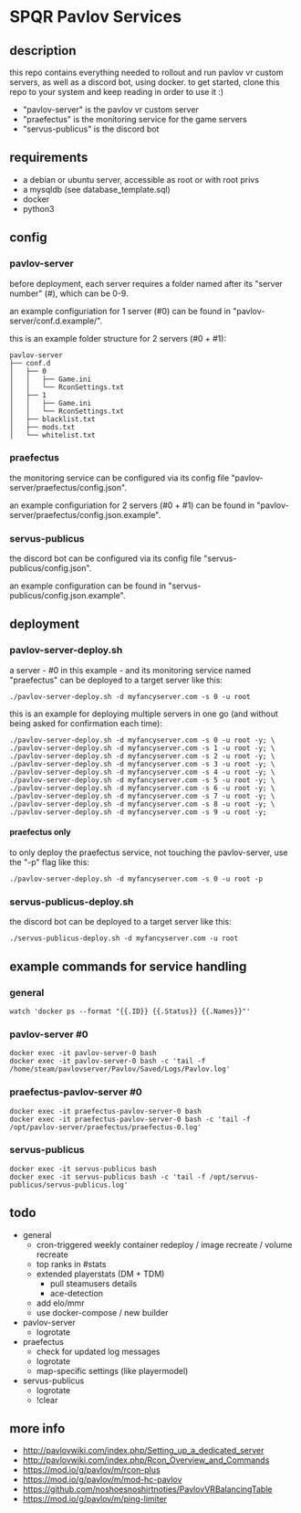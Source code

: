 # SPQR Pavlov Services

## description
this repo contains everything needed to rollout and run pavlov vr custom servers, as well as a discord bot, using docker. to get started, clone this repo to your system and keep reading in order to use it :)

* "pavlov-server" is the pavlov vr custom server
* "praefectus" is the monitoring service for the game servers
* "servus-publicus" is the discord bot

## requirements
* a debian or ubuntu server, accessible as root or with root privs
* a mysqldb (see database_template.sql)
* docker
* python3

## config
### pavlov-server
before deployment, each server requires a folder named after its "server number" (#), which can be 0-9.

an example configuriation for 1 server (#0) can be found in "pavlov-server/conf.d.example/".

this is an example folder structure for 2 servers (#0 + #1):
```
pavlov-server
├── conf.d
│   ├── 0
│   │   ├── Game.ini
│   │   └── RconSettings.txt
│   ├── 1
│   │   ├── Game.ini
│   │   └── RconSettings.txt
│   ├── blacklist.txt
│   ├── mods.txt
│   └── whitelist.txt
```

### praefectus
the monitoring service can be configured via its config file "pavlov-server/praefectus/config.json".

an example configuriation for 2 servers (#0 + #1) can be found in "pavlov-server/praefectus/config.json.example".

### servus-publicus
the discord bot can be configured via its config file "servus-publicus/config.json".

an example configuration can be found in "servus-publicus/config.json.example".

## deployment
### pavlov-server-deploy.sh
a server - #0 in this example - and its monitoring service named "praefectus" can be deployed to a target server like this:
```
./pavlov-server-deploy.sh -d myfancyserver.com -s 0 -u root
```

this is an example for deploying multiple servers in one go (and without being asked for confirmation each time):
```
./pavlov-server-deploy.sh -d myfancyserver.com -s 0 -u root -y; \
./pavlov-server-deploy.sh -d myfancyserver.com -s 1 -u root -y; \
./pavlov-server-deploy.sh -d myfancyserver.com -s 2 -u root -y; \
./pavlov-server-deploy.sh -d myfancyserver.com -s 3 -u root -y; \
./pavlov-server-deploy.sh -d myfancyserver.com -s 4 -u root -y; \
./pavlov-server-deploy.sh -d myfancyserver.com -s 5 -u root -y; \
./pavlov-server-deploy.sh -d myfancyserver.com -s 6 -u root -y; \
./pavlov-server-deploy.sh -d myfancyserver.com -s 7 -u root -y; \
./pavlov-server-deploy.sh -d myfancyserver.com -s 8 -u root -y; \
./pavlov-server-deploy.sh -d myfancyserver.com -s 9 -u root -y;
```

#### praefectus only
to only deploy the praefectus service, not touching the pavlov-server, use the "-p" flag like this:
```
./pavlov-server-deploy.sh -d myfancyserver.com -s 0 -u root -p
```

### servus-publicus-deploy.sh
the discord bot can be deployed to a target server like this:
```
./servus-publicus-deploy.sh -d myfancyserver.com -u root
```

## example commands for service handling
### general
```
watch 'docker ps --format "{{.ID}} {{.Status}} {{.Names}}"'
```

### pavlov-server #0
```
docker exec -it pavlov-server-0 bash
docker exec -it pavlov-server-0 bash -c 'tail -f /home/steam/pavlovserver/Pavlov/Saved/Logs/Pavlov.log'

```

### praefectus-pavlov-server #0
```
docker exec -it praefectus-pavlov-server-0 bash
docker exec -it praefectus-pavlov-server-0 bash -c 'tail -f /opt/pavlov-server/praefectus/praefectus-0.log'
```

### servus-publicus
```
docker exec -it servus-publicus bash
docker exec -it servus-publicus bash -c 'tail -f /opt/servus-publicus/servus-publicus.log'
```

## todo
* general
  * cron-triggered weekly container redeploy / image recreate / volume recreate
  * top ranks in #stats
  * extended playerstats (DM + TDM)
    * pull steamusers details
    * ace-detection
  * add elo/mmr
  * use docker-compose / new builder
* pavlov-server
  * logrotate
* praefectus
  * check for updated log messages
  * logrotate
  * map-specific settings (like playermodel)
* servus-publicus
  * logrotate
  * !clear <dscrdchn>

## more info
* http://pavlovwiki.com/index.php/Setting_up_a_dedicated_server
* http://pavlovwiki.com/index.php/Rcon_Overview_and_Commands
* https://mod.io/g/pavlov/m/rcon-plus
* https://mod.io/g/pavlov/m/mod-hc-pavlov
* https://github.com/noshoesnoshirtnoties/PavlovVRBalancingTable
* https://mod.io/g/pavlov/m/ping-limiter